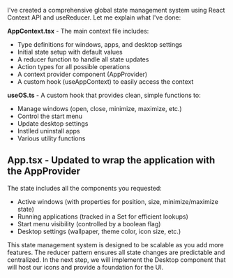 I've created a comprehensive global state management system using React Context API and useReducer. Let me explain what I've done:

**AppContext.tsx** - The main context file includes:

- Type definitions for windows, apps, and desktop settings
- Initial state setup with default values
- A reducer function to handle all state updates
- Action types for all possible operations
- A context provider component (AppProvider)
- A custom hook (useAppContext) to easily access the context


**useOS.ts** - A custom hook that provides clean, simple functions to:

- Manage windows (open, close, minimize, maximize, etc.)
- Control the start menu
- Update desktop settings
- Instlled uninstall apps
- Various utility functions

**App.tsx** - Updated to wrap the application with the AppProvider
- 
The state includes all the components you requested:

- Active windows (with properties for position, size, minimize/maximize state)
- Running applications (tracked in a Set for efficient lookups)
- Start menu visibility (controlled by a boolean flag)
- Desktop settings (wallpaper, theme color, icon size, etc.)

This state management system is designed to be scalable as you add more features. The reducer pattern ensures all state changes are predictable and centralized.
In the next step, we will implement the Desktop component that will host our icons and provide a foundation for the UI.